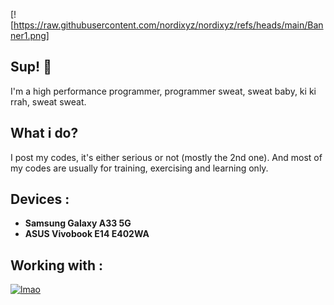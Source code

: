 [![https://raw.githubusercontent.com/nordixyz/nordixyz/refs/heads/main/Banner1.png]
## Sup! 👋
I'm a high performance programmer, programmer sweat, sweat baby, ki ki rrah, sweat sweat.

## What i do?
I post my codes, it's either serious or not (mostly the 2nd one). And most of my codes are usually for training, exercising and learning only.

## Devices :
- **Samsung Galaxy A33 5G**
- **ASUS Vivobook E14 E402WA**

## Working with :
[![lmao](https://skillicons.dev/icons?i=cpp)](https://skillicons.dev)
